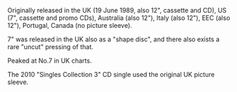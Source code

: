 Originally released in the UK (19 June 1989, also 12", cassette and CD), US (7", cassette and promo CDs), Australia (also 12"), Italy (also 12"), EEC (also 12"), Portugal, Canada (no picture sleeve).

7" was released in the UK also as a "shape disc", and there also exists a rare "uncut" pressing of that.

Peaked at No.7 in UK charts.

The 2010 "Singles Collection 3" CD single used the original UK picture sleeve.
